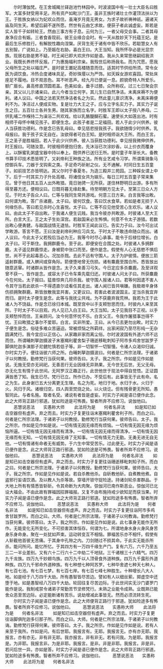 <!-- { "loadSidebar": true } -->
　　尔时薄伽梵。在王舍城羯兰铎迦池竹林园中。时波波国中有一壮士大臣名曰胜军。大富多财受用丰足。所有资产如毗沙门王。虽非王族时诸壮士作灌顶法扶以为王。于胜族女纳以为妃欢众而住。虽淹岁月竟无男女。为求子故祈祷神祇。遍诸天庙及同生天。希望后嗣不遂所愿。然世有云由乞求故。便获子者此诚虚妄。斯若是实人皆千子如转轮王。然由三事方有子息。云何为三。一者父母交会事。二者其母身净应合有娠。三者食香现前。彼王业缘合会时。有一天从胜妙天下托蕴王妃。是最后生乐修胜行。有解脱性趣向涅槃。厌背生死于诸有中皆不欣乐。若聪慧女人有五别智。广说如上。乃至娠在右胁。喜白王曰。大王当知。我所怀孕必是光显宗族。现居右胁是男不疑。时王闻已即大欢庆作如是语。我从久来常思继嗣绍我洪业。我既长养终怀反报。广为惠施福利宗亲。我殁世后称扬我名。而为咒愿。愿我父母所生之处以福庄严。是时彼王置妃高楼随意而住。适其时节供给所须。常令女医为调饮食。冷热合度诸味具足。奇妙珠璎以为严饰。如天婇女游欢喜园。常处床座足不履地。目不观恶色。耳不听恶声。经九月已便诞一息。颜貌奇特人所爱乐。额广眉长。鼻高修直顶圆若盖。色美如金。垂手过膝。众所称叹。过三七日聚会宗亲。其父以儿示诸亲曰。此儿今者当立何字。其儿生已自然净洁。未离床褥不为便利。诸人议曰。中国之法若天然净洁者名之为实。然此童儿禀识清净。未离床褥便利不为。净洁过人便成实物。复是壮力大王之子。应与立字名实力子。其实力子诞生之日。五百壮士各并生男。随其家族而立名字。时胜军王即以太子授八养母。二供乳哺二作褓持二为澡浴二共欢戏。给以乳酪醍醐石蜜。速使长大如莲出池。时有相师于母怀中睹见孩子。即便生念。此孩子者是二足福田。若人于此少兴供养。彼人当获胜功德利。作是念已告乳母曰。幸见慈悲授我孩子。我欲随情少时供养。乳母报曰。我于孩子实无自在。汝欲得者可白王知。是时相师诣大王所。而白王言。王之圣子是胜福田。若人于此少兴供养。彼人当获胜功德利。幸见授我微伸供养。时王报曰。可随汝意。时彼相师便抱归舍。先沐浴已次涂妙香。以上价衣而覆身上。以酥蜜乳粥盛宝器中持以奉上。既供养已送归王所。是时童子年渐长大。备教书算手印技术悉皆明了。又刹帝利王种族之法。所有业艺咸令习学。所谓乘骑象马控御兵车。刀器于戈钩索之类。手足奇巧斫射之仪。无不通解。时同日生五百童子。如前技艺亦皆明达。其父尔时于春夏冬。为造三殿并三苑园。三种婇女谓上中下。后于一时其实力子升处高楼。将诸伎女共为娱乐。每日三时五百童子常来集见。曾于他日其五百人出外畋猎。竟日驰骋一无所获。遂住林野明日出游。多有所得至暮方还。便相议曰。日既将暮无缘赴集。待至明朝方见太子。至第三日众人方见。于时太子告众人曰。仁等与我同生常共游戏。何意三日方来。白言我等出畋。曰何谓为畋。答广杀诸鹿。太子曰。彼何饮食。答曰饮水食草。若如是者无损于人何缘伤杀。答曰若见杀时心生喜悦。太子曰。仁等不应见他受苦心生欢乐。诸人议曰。由此太子不自出畋。于我诸人便生讥贱。我当令彼亦共畋游。时彼诸人至大王所。白言大王。王之太子生处深宫。若敌国来必生怖惧。何意不令太子游猎。若数出畋心便勇健。与敌国战情无退怯。时胜军王闻此议已。告实力子曰。汝今可出试学畋游。答言不愿。王曰汝是刹帝利种应习兵戈。于时太子不敢违命随众而出。诸人议曰。今此太子父若殁后当必为王。我等今时尽心承事。能令于后禄位增长。白太子曰。可于斯住。我拥群鹿令。至于此。即便安在合围之处。时彼诸人多拥群鹿。太子遥见群鹿惊走。身被箭中张口而至。便作是念。假使有人心无慈愍不惧后世。尚不于此起毒恶心。况加杀戮。去此不远有守围人。太子为护彼情。便放三箭遥射群鹿。或入髀间或穿角际。箭便堕地曾无伤损。诸有麋鹿至围合所。悉皆放出随意逃窜。时诸群从皆作是念。太子久来善习弓矢。今日定应多杀麋鹿。及至详观曾不获一。皆作是念。或容太子已令车乘先载归还。时彼诸人问太子曰。所获麋鹿今在何处。太子报曰。猛兽惊奔几将杀我。彼守围人报诸人曰。君等何因遣不害人令其守当若此欲杀一不得遗直尔迳看任其走出。诸人闻已皆共嗔嫌。我极艰辛身体伤损拥聚群鹿。斯皆放散我宜共害。又更议曰。若害此者波波国主。定当杀我宜弃而归。是时太子便生是念。此等与我抚尘共戏。为不获鹿弃我荒林。我若为王于此诸人为不饶益。作是念已徐归本城。既至宫中以手支颊愁思而住。时彼内人来至其所。于时太子不以目观。内人见已入白王曰。大王当知。太子见我目不正视。以手支颊愁悴而住。王亲顾问。汝今何意怀忧不乐。白言父王。令我作屠猎事岂得不忧。王曰畋猎之事尔不爱耶。白言。实非所爱。王曰。从今已去更勿出畋。时实力子便生是念。俗徒多难众苦逼迫。常被烦恼之所羁绊。出家闲寂乃至尽形纯一无杂圆满梵行。我今宜应以正信心。从家趣非家而离尘俗。尔时波波国有外道六师不远而住。所谓晡刺拏迦摄波子末塞羯利瞿舍梨子珊逝移毗刺知子阿市多鸡舍甘跋罗子脚俱陀迦多演那子尼健陀慎若低子等。非一切智怀一切智慢。令诸人众渴仰归诚。尔时实力子。便往诣彼六师之所。白晡刺拏迦摄波曰。何者是仁所宗法理。于诸弟子以何教授。勤修梵行当获何果。彼师告曰。太子。我之所宗。作如是见作如是说。无施无受亦无祠祀。无善恶行无业因缘无异熟果。无今世无后世。无父无母。亦无化生有情于此世间。无阿罗汉正趣正行。此世他世于现法中得自觉悟。正证圆满皆悉了知。我生已尽。梵行已立。所作已办。不受后有。此事皆无于此有命。名之为生。此身谢已五大分离更无生理。名之为死。地归于地。水归于水。火归于火。风归于风。诸根归空。四人舆至焚烧之处。以火烧讫。但有残骨更无所知。愚智同此。与者名施。取者名受。诸说有者皆是虚妄。时实力子闻是语已便作此念。此之大师背正路行邪道。犹如险途是可怖畏。智者所弃不应修习。说伽他曰。
　　恶慧说恶法　　实愚称大师
　　此法将为是　　何者名非法
　　如是知已如击空器但有虚声。弃之而去。时实力子复更往诣末塞羯利瞿舍利子所。而白之曰。何者是仁所宗法理。于诸弟子以何教授。勤修梵行当获何果。彼师告曰。太子。我之所宗。作如是见作如是说。一切有情无因无缘而有烦恼。一切有情无因无缘为烦恼所逼。一切有情无因无缘而有清净。一切有情无因无缘而得清净。一切有情无因无缘而有无知。一切有情无因无缘了无知事。一切有情无力无勤。无勇无进无自无他。一切有情诸有命者无有威势。于六生中常受苦乐。过此便无。时实力子闻是语已便作是念。此之大师背正路行邪道。犹如险途是可怖畏。智者所弃不应修习。说伽他曰。
　　恶慧说恶法　　实愚称大师
　　此法将为是　　何者名非法
　　如是知已如击空器但有虚声。弃之而去。时实力子复更往诣珊逝移毗刺知子所。而白之曰。何者是仁所宗法理。于诸弟子以何教授。勤修梵行当获何果。彼师告曰。太子。我之所宗。作如是见作如是说。若自杀教他杀。自斫教他斫。自煮教他煮。自盗邪行妄语饮酒。及以教人为杀等故。穿墙开锁守捉险途。持诸剑轮杀害群品。于大地上所有有情悉皆斩斫。令其命断为大肉聚。弶伽河已南作斯恶业。弶伽河已北设大福会。不由此故有罪福因招罪福报。又复不由布施持戒少欲知足而获当果。时实力子闻是语已便作是念。此之大师背正路行邪道。犹如险途多有怖畏。智者所弃不应修习。说伽他曰。
　　恶慧说恶法　　实愚称大师
　　此法将为是　　何者名非法
　　如是知已如击空器但有虚声。弃之而去。时实力子复更往诣阿市多鸡舍甘跋罗所。而白之曰。大师。何者是仁所宗法理。于诸弟子以何教诲。勤修梵行当获何果。彼师答曰。太子。我之所宗。作如是见作如是说。此七事身无能作无所作。无能变化无所变化。不可损害其体恒存。何谓为七。所谓地身水身火身风身苦身乐身命身。聚在一处犹如芦束。运动转变互不相恼。罪福苦乐亦不相忓。假使有人斩截他首彼无苦痛。于其身中孔隙之内。刀剑随过不损其命。于此实无能杀所杀。能问所问。能忆所忆。于其四方有一万四千缘生产门。复有六万。六千乃至五三二一半业差别。又有六十二行六十二中劫二千地狱。三千诸根三十六精气。四万九千龙族。四万九千妙翅鸟族。四万九千以人顶骨食外道种族。四万九千露形外道种族。四万九千邪命外道种族。有七种想七种阿苏罗。七种毕舍遮七种天七种人。有七百七池。有七百七梦。有七百七岸。有七百七峰七种胜生。十种增长八大人地。如是经于八万四千大劫。所有愚智皆尽苦边。譬如有人以细丝萦。掷虚空中还堕于地。如是愚智经八万四千大劫。轮回往复尽苦边际。于此世间实无沙门婆罗门能作是说。我制戒禁令诸弟子常勤苦节坚修梵行。未熟之业能令成熟。业既熟已能舍众恶至苦边际。必定能断诸有苦乐。说劫增减此事皆无。然而必须流转生死。
　　尔时实力子闻是语已便作是念。此之大师便背正路行于邪道。犹如险途多有怖畏。智者所弃不应修习。说伽他曰。
　　恶慧说恶法　　实愚称大师
　　此法将为是　　何者名非法
　　如是知已如击空器但有虚声。弃之而去。时实力子复更往诣脚俱陀迦多衍那子所。而白之曰。大师。何者是仁所宗法理。于诸弟子以何教诲。勤修梵行获得何果。彼师答曰。太子。我之所宗。作如是见作如是说。若有人来至于我所。作如是问。有后世耶。我报言有。无耶。我报言无。亦有亦无耶。我报言。亦有亦无。非有非无耶。我亦报言。非有非无。若有问我。为是耶。我报言是。为非耶。我报言非。为是非耶。我报言。是非。非是非耶。我报言。非是非。若问后世一异。亦如是答。时实力子闻是语已便作是念。此之大师背正路行邪道。犹如险途多有怖畏。智者所弃不应修习。说伽他曰。
　　恶慧说恶法　　实愚称大师
　　此法将为是　　何者名非法
